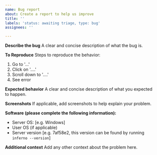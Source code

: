 ```yaml
---
name: Bug report
about: Create a report to help us improve
title: ''
labels: 'status: awaiting triage, type: bug'
assignees: ''

---
```


**Describe the bug**
A clear and concise description of what the bug is.

**To Reproduce**
Steps to reproduce the behavior:

1. Go to '...'
2. Click on '....'
3. Scroll down to '....'
4. See error

**Expected behavior**
A clear and concise description of what you expected to happen.

**Screenshots**
If applicable, add screenshots to help explain your problem.

**Software (please complete the following information):**

- Server OS: [e.g. Windows]
- User OS (if applicable)
- Server version [e.g. 7af58e2, this version can be found by running `inferno --version`]

**Additional context**
Add any other context about the problem here.
